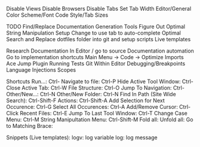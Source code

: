 Disable Views
Disable Browsers
Disable Tabs
Set Tab Width
Editor/General
Color Scheme/Font
Code Style/Tab Sizes


TODO
Find/Replace
Documentation Generation Tools
Figure Out Optimal String Manipulation Setup
Change to use tab to auto-complete
Optimal Search and Replace
dotfiles folder into git and setup scripts
Live templates


Research
Documentation In Editor / go to source
Documentation automation
Go to implementation shortcuts
Main Menu -> Code -> Optimize Imports
Ace Jump Plugin
Running Tests
Git Within Editor
Debugging/Breakpoints
Language Injections
Scopes


Shortcuts
Run...: Ctrl-<Enter>
Navigate to file: Ctrl-P 
Hide Active Tool Window: Ctrl-<Backspace>
Close Active Tab: Ctrl-W
File Structure: Ctrl-O
Jump To Navigation: Ctrl-<Space>
Other/New...: Ctrl-N
Other/New Folder: Ctrl-N
Find In Path (Site Wide Search): Ctrl-Shift-F
Actions: Ctrl-Shift-A
Add Selection for Next Occurence: Ctrl-G
Select All Occurences: Ctrl-A
Add/Remove Cursor: Ctrl-Click
Recent Files: Ctrl-E
Jump To Last Tool Window: Ctrl-T
Change Case Menu: Ctrl-M
String Manipultation Menu: Ctrl-Shift-M
Fold all:
Unfold all:
Go to Matching Brace: 


Snippets (Live templates):
logv: log variable
log: log message
